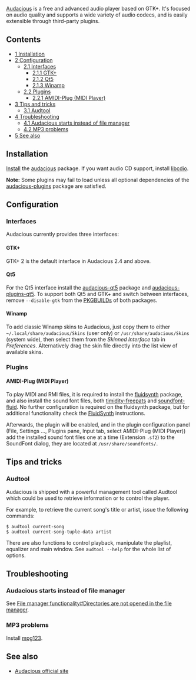 [Audacious](http://audacious-media-player.org/) is a free and advanced audio player based on GTK+. It's focused on audio quality and supports a wide variety of audio codecs, and is easily extensible through third-party plugins.

## Contents

*   [1 Installation](#Installation)
*   [2 Configuration](#Configuration)
    *   [2.1 Interfaces](#Interfaces)
        *   [2.1.1 GTK+](#GTK.2B)
        *   [2.1.2 Qt5](#Qt5)
        *   [2.1.3 Winamp](#Winamp)
    *   [2.2 Plugins](#Plugins)
        *   [2.2.1 AMIDI-Plug (MIDI Player)](#AMIDI-Plug_.28MIDI_Player.29)
*   [3 Tips and tricks](#Tips_and_tricks)
    *   [3.1 Audtool](#Audtool)
*   [4 Troubleshooting](#Troubleshooting)
    *   [4.1 Audacious starts instead of file manager](#Audacious_starts_instead_of_file_manager)
    *   [4.2 MP3 problems](#MP3_problems)
*   [5 See also](#See_also)

## Installation

[Install](/index.php/Install "Install") the [audacious](https://www.archlinux.org/packages/?name=audacious) package. If you want audio CD support, install [libcdio](https://www.archlinux.org/packages/?name=libcdio).

**Note:** Some plugins may fail to load unless all optional dependencies of the [audacious-plugins](https://www.archlinux.org/packages/?name=audacious-plugins) package are satisfied.

## Configuration

### Interfaces

Audacious currently provides three interfaces:

#### GTK+

GTK+ 2 is the default interface in Audacious 2.4 and above.

#### Qt5

For the Qt5 interface install the [audacious-qt5](https://aur.archlinux.org/packages/audacious-qt5/) package and [audacious-plugins-qt5](https://aur.archlinux.org/packages/audacious-plugins-qt5/). To support both Qt5 and GTK+ and switch between interfaces, remove `--disable-gtk` from the [PKGBUILDs](/index.php/PKGBUILD "PKGBUILD") of both packages.

#### Winamp

To add classic Winamp skins to Audacious, just copy them to either `~/.local/share/audacious/Skins` (user only) or `/usr/share/audacious/Skins` (system wide), then select them from the *Skinned Interface* tab in *Preferences*. Alternatively drag the skin file directly into the list view of available skins.

### Plugins

#### AMIDI-Plug (MIDI Player)

To play MIDI and RMI files, it is required to install the [fluidsynth](https://www.archlinux.org/packages/?name=fluidsynth) package, and also install the sound font files, both [timidity-freepats](https://www.archlinux.org/packages/?name=timidity-freepats) and [soundfont-fluid](https://www.archlinux.org/packages/?name=soundfont-fluid). No further configuration is required on the fluidsynth package, but for additional functionality check the [FluidSynth](/index.php/FluidSynth "FluidSynth") instructions.

Afterwards, the plugin will be enabled, and in the plugin configuration panel (File, Settings ..., Plugins pane, Input tab, select AMIDI-Plug (MIDI Player)) add the installed sound font files one at a time (Extension `.sf2`) to the SoundFont dialog, they are located at `/usr/share/soundfonts/`.

## Tips and tricks

### Audtool

Audacious is shipped with a powerful management tool called Audtool which could be used to retrieve information or to control the player.

For example, to retrieve the current song's title or artist, issue the following commands:

```
$ audtool current-song
$ audtool current-song-tuple-data artist

```

There are also functions to control playback, manipulate the playlist, equalizer and main window. See `audtool --help` for the whole list of options.

## Troubleshooting

### Audacious starts instead of file manager

See [File manager functionality#Directories are not opened in the file manager](/index.php/File_manager_functionality#Directories_are_not_opened_in_the_file_manager "File manager functionality").

### MP3 problems

Install [mpg123](https://www.archlinux.org/packages/?name=mpg123).

## See also

*   [Audacious official site](http://audacious-media-player.org/)